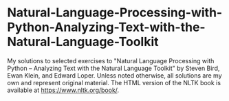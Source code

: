 # Natural-Language-Processing-with-Python-Analyzing-Text-with-the-Natural-Language-Toolkit

My solutions to selected exercises to "Natural Language Processing with Python
– Analyzing Text with the Natural Language Toolkit" by Steven Bird, Ewan Klein, and Edward Loper.  Unless noted otherwise, all solutions are my own and represent original material.  The HTML version of the NLTK book is available at https://www.nltk.org/book/.
